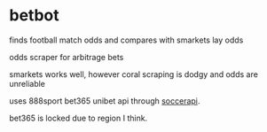 # betbot

finds football match odds and compares with smarkets lay odds

odds scraper for arbitrage bets

smarkets works well, however coral scraping is dodgy and odds are unreliable

uses 888sport bet365 unibet api through [soccerapi](https://github.com/S1M0N38/soccerapi).

bet365 is locked due to region I think.
